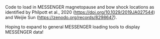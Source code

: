 Code to load in MESSENGER magnetopause and bow shock locations as identified by Philpott et al., 2020 (https://doi.org/10.1029/2019JA027544)
and Weijie Sun (https://zenodo.org/records/8298647).

Hoping to expand to general MESSENGER loading tools to display MESSENGER data!
